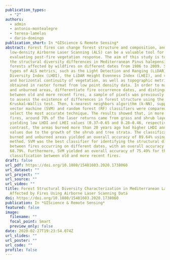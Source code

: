 ```yaml
---
publication_types:
  - "2"
authors:
  - admin
  - antonio-montealegre
  - teresa-lamelas
  - dario-domingo
publication_short: In *GIScience & Remote Sensing*
abstract: Forest fires can change forest structure and composition, and
  low-density Airborne Laser Scanning (ALS) can be a valuable tool for
  evaluating post-fire vegetation response. The aim of this study is to analyze
  the structural diversity differences in Mediterranean Pinus halepensis Mill.
  forests affected by wildfires on different dates from 1986 to 2009. Several
  types of ALS metrics, such as the Light Detection and Ranging (LiDAR) Height
  Diversity Index (LHDI), the LiDAR Height Evenness Index (LHEI), and vertical
  and horizontal continuity of vegetation, as well as topographic metrics, were
  obtained in raster format from low point density data. In order to map burned
  and unburned areas, differentiate fire occurrence dates, and distinguish
  between old and more recent fires, a sample of pixels was previously selected
  to assess the existence of differences in forest structure using the
  Kruskal–Wallis test. Then, k-nearest neighbors algorithm (k-NN), support
  vector machine (SVM) and random forest (RF) classifiers were compared to
  select the most accurate technique. The results showed that, in more recent
  fires, around 70% of the laser returns came from grass and shrub layers,
  yielding low LHDI and LHEI values (0.37–0.65 and 0.28–0.46, respectively). In
  contrast, the areas burned more than 20 years ago had higher LHDI and LHEI
  values due to the growth of the shrub and tree strata. The classification of
  burned and unburned areas yielded an overall accuracy of 89.64% using the RF
  method. SVM was the best classifier for identifying the structural differences
  between fires occurring on different dates, with an overall accuracy of
  68.79%. Furthermore, SVM yielded an overall accuracy of 75.49% for the
  classification between old and more recent fires.
draft: false
url_pdf: https://doi.org/10.1080/15481603.2020.1738060
url_dataset: ""
url_project: ""
url_source: ""
url_video: ""
title: Forest Structural Diversity Characterization in Mediterranean Landscapes
  Affected by Fires Using Airborne Laser Scanning Data
doi: https://doi.org/10.1080/15481603.2020.1738060
publication: In *GIScience & Remote Sensing*
featured: false
image:
  filename: ""
  focal_point: Smart
  preview_only: false
date: 2020-02-27T19:23:54.074Z
url_slides: ""
url_poster: ""
url_code: ""
profile: false
---
```

